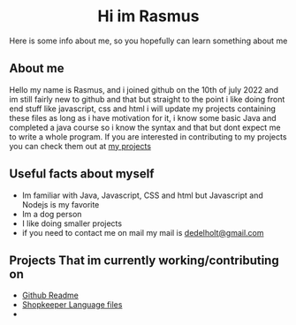 <h1 align="center">Hi im Rasmus</h1>

Here is some info about me, so you hopefully can learn something about me

## About me

Hello my name is Rasmus, and i joined github on the 10th of july 2022 and im still fairly new to github and that but straight to the point i like doing front end stuff like javascript, css and html i will update my projects containing these files as long as i have motivation for it, i know some basic Java and completed a java course so i know the syntax and that but dont expect me to write a whole program. If you are interested in contributing to my projects you can check them out at [my projects](https://github.com/RalleeDev?tab=repositories)

 

## Useful facts about myself

- Im familiar with Java, Javascript, CSS and html but Javascript and Nodejs is my favorite
- Im a dog person
- I like doing smaller projects
- if you need to contact me on mail my mail is dedelholt@gmail.com

 

## Projects That im currently working/contributing on
- [Github Readme](https://github.com/RalleeDev/RalleeDev)
- [Shopkeeper Language files](https://github.com/RalleeDev/Language-Files)
- 

